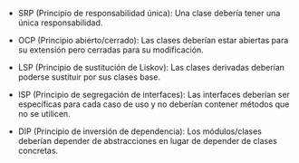 - SRP (Principio de responsabilidad única): Una clase debería tener una única responsabilidad.

- OCP (Principio abierto/cerrado): Las clases deberían estar abiertas para su extensión pero cerradas para su modificación.
 
- LSP (Principio de sustitución de Liskov): Las clases derivadas deberían poderse sustituir por sus clases base.
 
- ISP (Principio de segregación de interfaces): Las interfaces deberían ser específicas para cada caso de uso y no deberían contener métodos que no se utilicen.

- DIP (Principio de inversión de dependencia): Los módulos/clases deberían depender de abstracciones en lugar de depender de clases concretas.